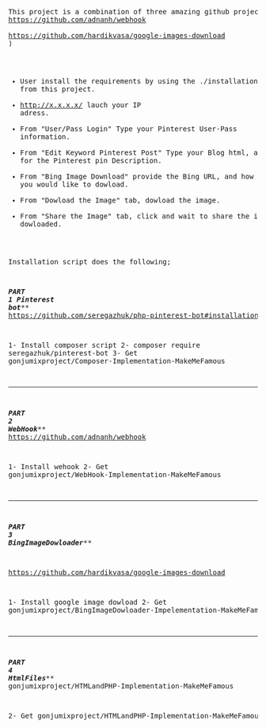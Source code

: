 <pre/>

This project is a combination of three amazing github projects. 
( 
https://github.com/seregazhuk/php-pinterest-bot#installation 
https://github.com/adnanh/webhook  
https://github.com/hardikvasa/google-images-download
)

- User install the requirements by using the ./installation.sh script from this project.
- http://x.x.x.x/ lauch your IP adress. 
- From "User/Pass Login" Type your Pinterest User-Pass information. 
- From "Edit Keyword Pinterest Post" Type your Blog html, and keywords for the Pinterest pin Description. 
- From "Bing Image Download" provide the Bing URL, and how many image you would like to dowload. 
- From "Dowload the Image" tab, dowload the image.
- From "Share the Image" tab, click and wait to share the imgaes you dowloaded.


Installation script does the following; 

***********************************************PART 1 Pinterest bot*************************************************
https://github.com/seregazhuk/php-pinterest-bot#installation

1- Install composer script 
2- composer require seregazhuk/pinterest-bot
3- Get gonjumixproject/Composer-Implementation-MakeMeFamous
********************************************************************************************************
***********************************************PART 2 WebHook*************************************************
https://github.com/adnanh/webhook

1- Install wehook
2- Get gonjumixproject/WebHook-Implementation-MakeMeFamous

********************************************************************************************************
***********************************************PART 3 BingImageDowloader*************************************************

https://github.com/hardikvasa/google-images-download

1- Install google image dowload
2- Get gonjumixproject/BingImageDowloader-Impelementation-MakeMeFamous
********************************************************************************************************
***********************************************PART 4 HtmlFiles*************************************************
gonjumixproject/HTMLandPHP-Implementation-MakeMeFamous

2- Get gonjumixproject/HTMLandPHP-Implementation-MakeMeFamous



</pre>
